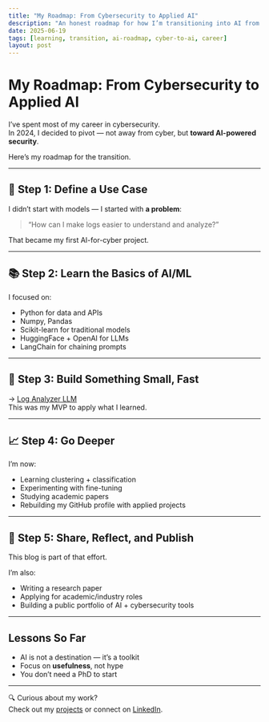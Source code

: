 ```yaml
---
title: "My Roadmap: From Cybersecurity to Applied AI"
description: "An honest roadmap for how I’m transitioning into AI from a cybersecurity background — step-by-step."
date: 2025-06-19
tags: [learning, transition, ai-roadmap, cyber-to-ai, career]
layout: post
---
```


# My Roadmap: From Cybersecurity to Applied AI

I’ve spent most of my career in cybersecurity.  
In 2024, I decided to pivot — not away from cyber, but **toward AI-powered security**.

Here’s my roadmap for the transition.

---

## 🎯 Step 1: Define a Use Case

I didn’t start with models — I started with **a problem**:
> “How can I make logs easier to understand and analyze?”

That became my first AI-for-cyber project.

---

## 📚 Step 2: Learn the Basics of AI/ML

I focused on:
- Python for data and APIs  
- Numpy, Pandas  
- Scikit-learn for traditional models  
- HuggingFace + OpenAI for LLMs  
- LangChain for chaining prompts

---

## 🔬 Step 3: Build Something Small, Fast

→ [Log Analyzer LLM](https://github.com/elbazhazem/log-analyzer-LLM)  
This was my MVP to apply what I learned.

---

## 📈 Step 4: Go Deeper

I’m now:
- Learning clustering + classification  
- Experimenting with fine-tuning  
- Studying academic papers  
- Rebuilding my GitHub profile with applied projects

---

## 🧠 Step 5: Share, Reflect, and Publish

This blog is part of that effort.

I’m also:
- Writing a research paper  
- Applying for academic/industry roles  
- Building a public portfolio of AI + cybersecurity tools

---

## Lessons So Far

- AI is not a destination — it’s a toolkit  
- Focus on **usefulness**, not hype  
- You don’t need a PhD to start

---

🔍 Curious about my work?  
Check out my [projects](../projects) or connect on [LinkedIn](https://www.linkedin.com/in/hazem-elbaz).
